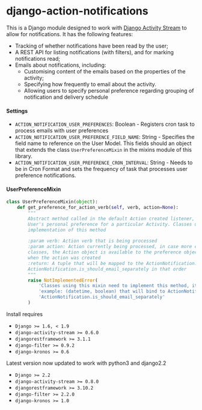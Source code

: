 # django-action-notifications

This is a Django module designed to work with [Django Activity Stream](https://github.com/justquick/django-activity-stream) to allow for notifications. It has the following features:

- Tracking of whether notifications have been read by the user;
- A REST API for listing notifications (with filters), and for marking notifications read;
- Emails about notifications, including:
    - Customising content of the emails based on the properties of the activity;
    - Specifying how frequently to email about the activity.
    - Allowing users to specify personal preference regarding grouping of notification and delivery schedule
    
#### Settings
- ``ACTION_NOTIFICATION_USER_PREFERENCES``: Boolean - Registers cron task to process emails with user preferences
- ``ACTION_NOTIFICATION_USER_PREFERENCE_FIELD_NAME``: String - Specifies the field name to reference on the User Model.
 This fields should an object that extends the class ``UserPreferenceMixin`` in the mixins module of this library.
- ```ACTION_NOTIFICATION_USER_PREFERENCE_CRON_INTERVAL```: String - Needs to be in Cron Format and sets the frequency of
task that processes user preference notifications.

#### UserPreferenceMixin
```python
class UserPreferenceMixin(object):
    def get_preference_for_action_verb(self, verb, action=None):
        """
        Abstract method called in the default Action created listener, used to create notifications based on a
        User's personal preference for a particular Activity. Classes using this mixin must provide an 
        implementation of this method 
        
        :param verb: Action verb that is being processed
        :param action: Action currently being processed, in case more complex schedules need to be constructed by child
        classes, the Action object is available to the preference object example: constructing a localized time based on
        when the action was created
        :return: A tuple that will be mapped to the ActionNotification.do_not_send_before, 
        ActionNotification.is_should_email_separately in that order
        """
        raise NotImplementedError(
            'Classes using this mixin need to implement this method, it should return a tuple of preferences'
            'example: (datetime, boolean) that will bind to ActionNotification.do_not_send_before, '
            'ActionNotification.is_should_email_separately'
        )
```
Install requires

- `Django >= 1.6, < 1.9`
- `django-activity-stream >= 0.6.0`
- `djangorestframework >= 3.1.1`
- `django-filter >= 0.9.2`
- `django-kronos >= 0.6`

Latest version now updated to work with python3 and django2.2

- `Django >= 2.2`
- `django-activity-stream >= 0.8.0`
- `djangorestframework >= 3.10.2`
- `django-filter >= 2.2.0`
- `django-kronos >= 1.0`
